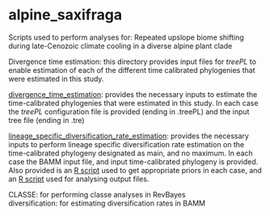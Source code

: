 # alpine_saxifraga
Scripts used to perform analyses for: Repeated upslope biome shifting during late-Cenozoic climate cooling in a diverse alpine plant clade

Divergence time estimation: this directory provides input files for *treePL* to enable estimation of each of the different time calibrated phylogenies that were estimated in this study. 

[divergence_time_estimation](https://github.com/pebgroup/alpine_saxifraga/tree/main/divergence_time_estimation): provides the necessary inputs to estimate the time-calibrated phylogenies that were estimated in this study. In each case the *treePL* configuration file is provided (ending in .treePL) and the input tree file (ending in .tre)

[lineage_specific_diversification_rate_estimation](https://github.com/pebgroup/alpine_saxifraga/tree/main/lineage_specific_diversification_rate_estimation): provides the necessary inputs to perform lineage specific diversification rate estimation on the time-calibrated phylogeny designated as main, and no maximum. In each case the BAMM input file, and input time-calibrated phylogeny is provided. Also provided is an [R script](https://github.com/pebgroup/alpine_saxifraga/blob/main/lineage_specific_diversification_rate_estimation/set_priors.R) used to get appropriate priors in each case, and an [R script](https://github.com/pebgroup/alpine_saxifraga/blob/main/lineage_specific_diversification_rate_estimation/bamm_analysis.R) used for analysing output files.

CLASSE: for performing classe analyses in RevBayes<br>
diversification: for estimating diversification rates in BAMM<br>
